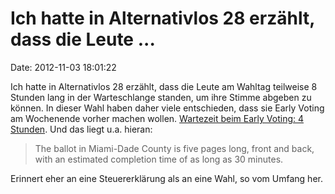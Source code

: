Ich hatte in Alternativlos 28 erzählt, dass die Leute \...
==========================================================

Date: 2012-11-03 18:01:22

Ich hatte in Alternativlos 28 erzählt, dass die Leute am Wahltag
teilweise 8 Stunden lang in der Warteschlange standen, um ihre Stimme
abgeben zu können. In dieser Wahl haben daher viele entschieden, dass
sie Early Voting am Wochenende vorher machen wollen. [Wartezeit beim
Early Voting: 4
Stunden](http://abcnews.go.com/blogs/politics/2012/11/south-florida-voters-waiting-4-hours-to-vote-early/).
Und das liegt u.a. hieran:

> The ballot in Miami-Dade County is five pages long, front and back,
> with an estimated completion time of as long as 30 minutes.

Erinnert eher an eine Steuererklärung als an eine Wahl, so vom Umfang
her.
